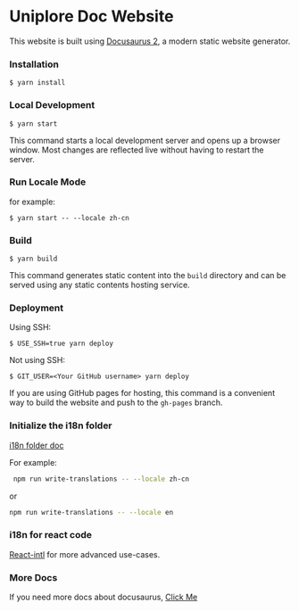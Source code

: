 # Uniplore Doc Website

This website is built using [Docusaurus 2](https://docusaurus.io/), a modern static website generator.

### Installation

```
$ yarn install
```

### Local Development

```
$ yarn start
```

This command starts a local development server and opens up a browser window. Most changes are reflected live without having to restart the server.

### Run Locale Mode

for example:
```
$ yarn start -- --locale zh-cn 
```

### Build

```
$ yarn build
```

This command generates static content into the `build` directory and can be served using any static contents hosting service.

### Deployment

Using SSH:

```
$ USE_SSH=true yarn deploy
```

Not using SSH:

```
$ GIT_USER=<Your GitHub username> yarn deploy
```

If you are using GitHub pages for hosting, this command is a convenient way to build the website and push to the `gh-pages` branch.

### Initialize the i18n folder

[i18n folder doc](https://docusaurus.io/docs/i18n/git)

For example:
```bash
 npm run write-translations -- --locale zh-cn
 ```
 or
 ```bash
 npm run write-translations -- --locale en
 ```

 ### i18n for react code

[React-intl](https://www.jianshu.com/p/3b404d131634) for more advanced use-cases.

### More Docs

If you need more docs about docusaurus, [Click Me](https://docusaurus.io/docs)

